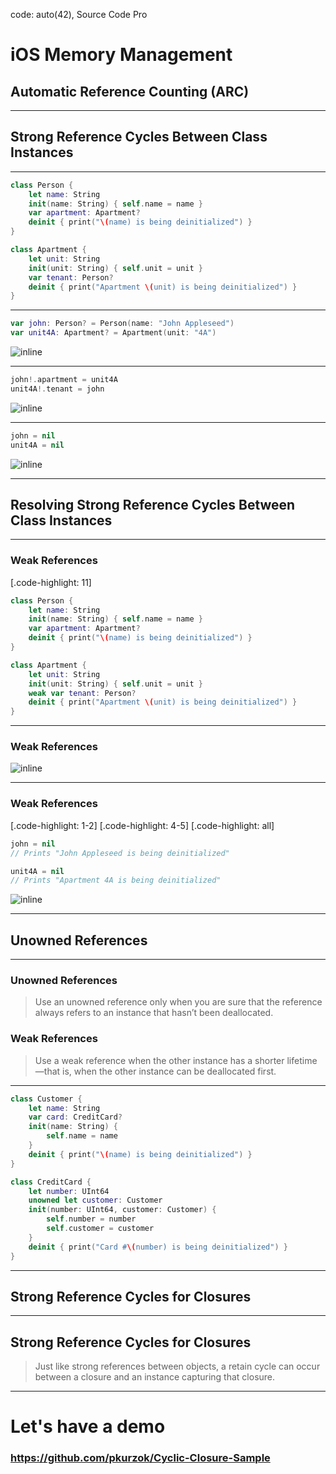 code: auto(42), Source Code Pro

# iOS Memory Management
## Automatic Reference Counting (ARC)

---

## Strong Reference Cycles Between Class Instances

---

```swift
class Person {
    let name: String
    init(name: String) { self.name = name }
    var apartment: Apartment?
    deinit { print("\(name) is being deinitialized") }
}

class Apartment {
    let unit: String
    init(unit: String) { self.unit = unit }
    var tenant: Person?
    deinit { print("Apartment \(unit) is being deinitialized") }
}
```
---

```swift
var john: Person? = Person(name: "John Appleseed")
var unit4A: Apartment? = Apartment(unit: "4A")
```

![inline](https://docs.swift.org/swift-book/_images/referenceCycle01_2x.png)

---
```swift
john!.apartment = unit4A
unit4A!.tenant = john
```

![inline](https://docs.swift.org/swift-book/_images/referenceCycle02_2x.png)

---
```swift
john = nil
unit4A = nil
```
![inline](https://docs.swift.org/swift-book/_images/referenceCycle03_2x.png)

---
## Resolving Strong Reference Cycles Between Class Instances

---
### Weak References
[.code-highlight: 11]
```swift
class Person {
    let name: String
    init(name: String) { self.name = name }
    var apartment: Apartment?
    deinit { print("\(name) is being deinitialized") }
}

class Apartment {
    let unit: String
    init(unit: String) { self.unit = unit }
    weak var tenant: Person?
    deinit { print("Apartment \(unit) is being deinitialized") }
}
```
---
### Weak References

![inline](https://docs.swift.org/swift-book/_images/weakReference01_2x.png)

---
### Weak References
[.code-highlight: 1-2]
[.code-highlight: 4-5]
[.code-highlight: all]

```swift
john = nil
// Prints "John Appleseed is being deinitialized"

unit4A = nil
// Prints "Apartment 4A is being deinitialized"
```

![inline](https://docs.swift.org/swift-book/_images/weakReference03_2x.png)

---
## Unowned References

---
### Unowned References
> Use an unowned reference only when you are sure that the reference always refers to an instance that hasn’t been deallocated.

### Weak References
> Use a weak reference when the other instance has a shorter lifetime—that is, when the other instance can be deallocated first. 

---
```swift
class Customer {
    let name: String
    var card: CreditCard?
    init(name: String) {
        self.name = name
    }
    deinit { print("\(name) is being deinitialized") }
}

class CreditCard {
    let number: UInt64
    unowned let customer: Customer
    init(number: UInt64, customer: Customer) {
        self.number = number
        self.customer = customer
    }
    deinit { print("Card #\(number) is being deinitialized") }
}
```

---
## Strong Reference Cycles for Closures

---

## Strong Reference Cycles for Closures

> Just like strong references between objects, a retain cycle can occur between a closure and an instance capturing that closure.

---

# Let's have a demo

### https://github.com/pkurzok/Cyclic-Closure-Sample